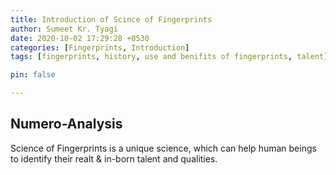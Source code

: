 ```yaml
---
title: Introduction of Scince of Fingerprints
author: Sumeet Kr. Tyagi
date: 2020-10-02 17:29:28 +0530
categories: [Fingerprints, Introduction]
tags: [fingerprints, history, use and benifits of fingerprints, talent]

pin: false

---
```

## Numero-Analysis
Science of Fingerprints is a unique science, which can help human beings to identify their realt & in-born talent and qualities.
